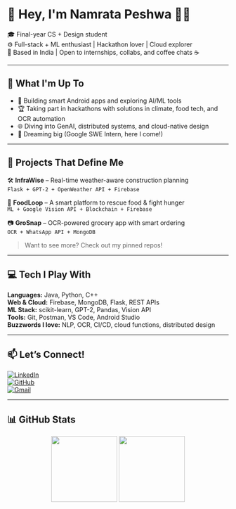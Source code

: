 # 💫 Hey, I'm Namrata Peshwa 👩‍💻

🎓 Final-year CS + Design student  
⚙️ Full-stack + ML enthusiast | Hackathon lover | Cloud explorer  
📍 Based in India | Open to internships, collabs, and coffee chats ☕️

---

## 🚀 What I'm Up To

- 🔧 Building smart Android apps and exploring AI/ML tools  
- 🏆 Taking part in hackathons with solutions in climate, food tech, and OCR automation  
- 🌐 Diving into GenAI, distributed systems, and cloud-native design  
- 🎯 Dreaming big (Google SWE Intern, here I come!)

---

## 🌟 Projects That Define Me

🛠️ **InfraWise** – Real-time weather-aware construction planning  
`Flask + GPT-2 + OpenWeather API + Firebase`

🍲 **FoodLoop** – A smart platform to rescue food & fight hunger  
`ML + Google Vision API + Blockchain + Firebase`

📷 **GroSnap** – OCR-powered grocery app with smart ordering  
`OCR + WhatsApp API + MongoDB`

> Want to see more? Check out my pinned repos!

---

## 💻 Tech I Play With

**Languages:** Java, Python, C++  
**Web & Cloud:** Firebase, MongoDB, Flask, REST APIs  
**ML Stack:** scikit-learn, GPT-2, Pandas, Vision API  
**Tools:** Git, Postman, VS Code, Android Studio  
**Buzzwords I love:** NLP, OCR, CI/CD, cloud functions, distributed design

---

## 📫 Let’s Connect!

[![LinkedIn](https://img.shields.io/badge/-LinkedIn-0077B5?style=flat&logo=linkedin&logoColor=white)](https://linkedin.com/in/namratamp)  
[![GitHub](https://img.shields.io/badge/-GitHub-181717?style=flat&logo=github&logoColor=white)](https://github.com/NamrataPeshwa)  
[![Gmail](https://img.shields.io/badge/-Email-c14438?style=flat&logo=gmail&logoColor=white)](mailto:namratapeshwa608@gmail.com)

---

## 📊 GitHub Stats

<p align="center">
  <img src="https://github-readme-stats.vercel.app/api?username=NamrataPeshwa&show_icons=true&theme=radical" height="150" />
  <img src="https://github-readme-stats.vercel.app/api/top-langs/?username=NamrataPeshwa&layout=compact&theme=radical" height="150" />
</p>

